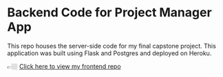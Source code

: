 # Backend Code for Project Manager App

This repo houses the server-side code for my final capstone project. This application was built using Flask and Postgres and deployed on Heroku.

👉🏼 [Click here to view my frontend repo](https://github.com/christinalu3799/project-manager-frontend)